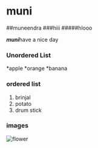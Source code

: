 # muni
##muneendra
###hiii
#####hlooo

***muni***have a nice day

### Unordered List
*apple
*orange
*banana

### ordered list
1. brinjal
2. potato
3. drum stick

### images
![flower](https://images.pexels.com/photos/60597/dahlia-red-blossom-bloom-60597.jpeg?cs=srgb&dl=red-dahlia-flower-60597.jpg&fm=jpg)
